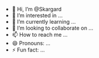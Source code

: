 - 👋 Hi, I’m @Skargard
- 👀 I’m interested in ...
- 🌱 I’m currently learning ...
- 💞️ I’m looking to collaborate on ...
- 📫 How to reach me ...
- 😄 Pronouns: ...
- ⚡ Fun fact: ...

<!---
Skargard/Skargard is a ✨ special ✨ repository because its `README.md` (this file) appears on your GitHub profile.
You can click the Preview link to take a look at your changes.
--->
